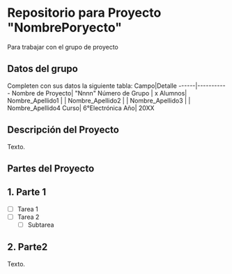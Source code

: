 # Repositorio para Proyecto "NombrePoryecto"
Para trabajar con el grupo de proyecto
## Datos del grupo
Completen con sus datos la siguiente tabla:
Campo|Detalle
------|-----------
Nombre de Proyecto| "Nnnn"
Número de Grupo | x
Alumnos| Nombre_Apellido1
|  | Nombre_Apellido2
|  | Nombre_Apellido3
|  | Nombre_Apellido4
Curso| 6°Electrónica
Año| 20XX

## Descripción del Proyecto
Texto.

## Partes del Proyecto

## 1. Parte 1
- [ ] Tarea 1
- [ ] Tarea 2
  - [ ] Subtarea

## 2. Parte2
Texto.
